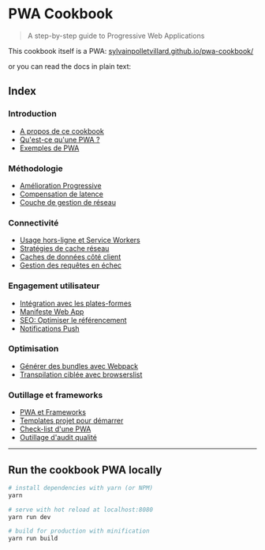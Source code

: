 # PWA Cookbook

> A step-by-step guide to Progressive Web Applications

This cookbook itself is a PWA: [sylvainpolletvillard.github.io/pwa-cookbook/](https://sylvainpolletvillard.github.io/pwa-cookbook/)
 
or you can read the docs in plain text:

## Index

### Introduction

- [A propos de ce cookbook](static/pages/a-propos.md)
- [Qu'est-ce qu'une PWA ?](static/pages/pwa.md)
- [Exemples de PWA](static/pages/examples.md)

### Méthodologie

- [Amélioration Progressive](static/pages/progressive-enhancement.md)
- [Compensation de latence](static/pages/optimistic-ui.md)
- [Couche de gestion de réseau](static/pages/network-management.md)

### Connectivité

- [Usage hors-ligne et Service Workers](static/pages/service-workers.md)
- [Stratégies de cache réseau](static/pages/network-strategies.md)
- [Caches de données côté client](static/pages/data-cache.md)
- [Gestion des requêtes en échec](static/pages/error-management.md)

### Engagement utilisateur

- [Intégration avec les plates-formes](static/pages/integration.md)
- [Manifeste Web App](static/pages/manifest.md)
- [SEO: Optimiser le référencement](static/pages/seo.md)
- [Notifications Push](static/pages/push-notifications.md)

### Optimisation

- [Générer des bundles avec Webpack](static/pages/optimisation-bundle.md)
- [Transpilation ciblée avec browserslist](static/pages/browserslist.md)

### Outillage et frameworks

- [PWA et Frameworks](static/pages/frameworks.md)
- [Templates projet pour démarrer](static/pages/project-templates.md)
- [Check-list d'une PWA](static/pages/checklist.md)
- [Outillage d'audit qualité](static/pages/audit-tools.md)

---


## Run the cookbook PWA locally

``` bash
# install dependencies with yarn (or NPM)
yarn

# serve with hot reload at localhost:8080
yarn run dev

# build for production with minification
yarn run build
```
